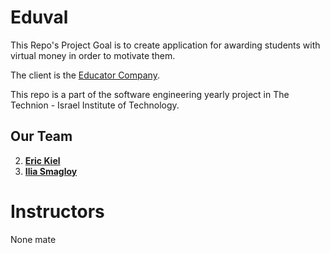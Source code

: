 # Eduval

This Repo's Project Goal is to create application for awarding students with virtual money in order to motivate them.

The client is the [Educator Company](http://www.lyceum.co.il/he).


This repo is a part of the software engineering yearly project in The Technion - Israel Institute of Technology.



	
## Our Team
2. [**Eric Kiel** ](https://github.com/eric-K1)
6. [**Ilia Smagloy** ](https://github.com/IliaSmagloy)



# Instructors
None mate
